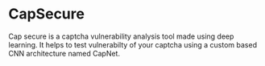# CapSecure
 Cap secure is a captcha vulnerability analysis tool made using deep learning. It helps to test vulnerabilty of your captcha using a custom 
 based CNN architecture named CapNet.
